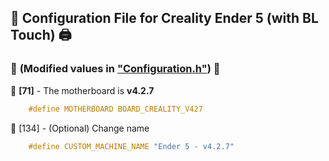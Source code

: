 ## 📜 **Configuration File for Creality Ender 5 (with BL Touch)** 🖨️

### 🔧 **(Modified values in ["Configuration.h"](./Config%20Files/Configuration.h))** 🔧

🔹 **[71]** - The motherboard is **v4.2.7**
```c
    #define MOTHERBOARD BOARD_CREALITY_V427 
```

🔹 [134] - (Optional) Change name
```c
    #define CUSTOM_MACHINE_NAME "Ender 5 - v4.2.7"
```